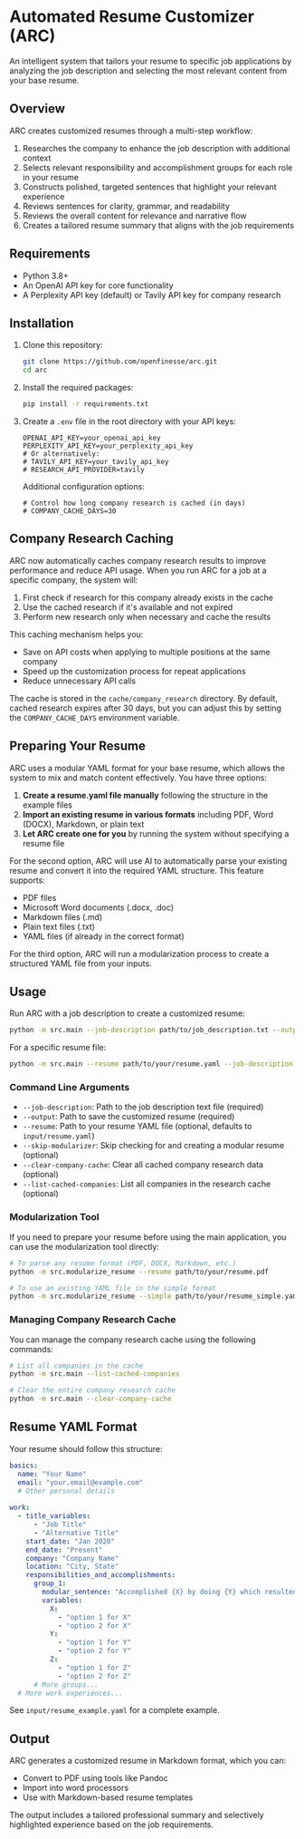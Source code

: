 # Automated Resume Customizer (ARC)

An intelligent system that tailors your resume to specific job applications by analyzing the job description and selecting the most relevant content from your base resume.

## Overview

ARC creates customized resumes through a multi-step workflow:

1. Researches the company to enhance the job description with additional context
2. Selects relevant responsibility and accomplishment groups for each role in your resume
3. Constructs polished, targeted sentences that highlight your relevant experience
4. Reviews sentences for clarity, grammar, and readability
5. Reviews the overall content for relevance and narrative flow
6. Creates a tailored resume summary that aligns with the job requirements

## Requirements

- Python 3.8+
- An OpenAI API key for core functionality
- A Perplexity API key (default) or Tavily API key for company research

## Installation

1. Clone this repository:

   ```bash
   git clone https://github.com/openfinesse/arc.git
   cd arc
   ```

2. Install the required packages:

   ```bash
   pip install -r requirements.txt
   ```

3. Create a `.env` file in the root directory with your API keys:

   ```
   OPENAI_API_KEY=your_openai_api_key
   PERPLEXITY_API_KEY=your_perplexity_api_key
   # Or alternatively:
   # TAVILY_API_KEY=your_tavily_api_key
   # RESEARCH_API_PROVIDER=tavily
   ```

   Additional configuration options:
   ```
   # Control how long company research is cached (in days)
   # COMPANY_CACHE_DAYS=30
   ```

## Company Research Caching

ARC now automatically caches company research results to improve performance and reduce API usage. When you run ARC for a job at a specific company, the system will:

1. First check if research for this company already exists in the cache
2. Use the cached research if it's available and not expired
3. Perform new research only when necessary and cache the results

This caching mechanism helps you:
- Save on API costs when applying to multiple positions at the same company
- Speed up the customization process for repeat applications
- Reduce unnecessary API calls

The cache is stored in the `cache/company_research` directory. By default, cached research expires after 30 days, but you can adjust this by setting the `COMPANY_CACHE_DAYS` environment variable.

## Preparing Your Resume

ARC uses a modular YAML format for your base resume, which allows the system to mix and match content effectively. You have three options:

1. **Create a resume.yaml file manually** following the structure in the example files
2. **Import an existing resume in various formats** including PDF, Word (DOCX), Markdown, or plain text
3. **Let ARC create one for you** by running the system without specifying a resume file

For the second option, ARC will use AI to automatically parse your existing resume and convert it into the required YAML structure. This feature supports:

- PDF files
- Microsoft Word documents (.docx, .doc)
- Markdown files (.md)
- Plain text files (.txt)
- YAML files (if already in the correct format)

For the third option, ARC will run a modularization process to create a structured YAML file from your inputs.

## Usage

Run ARC with a job description to create a customized resume:

```bash
python -m src.main --job-description path/to/job_description.txt --output path/to/output/resume.md
```

For a specific resume file:

```bash
python -m src.main --resume path/to/your/resume.yaml --job-description path/to/job_description.txt --output path/to/output/resume.md
```

### Command Line Arguments

- `--job-description`: Path to the job description text file (required)
- `--output`: Path to save the customized resume (required)
- `--resume`: Path to your resume YAML file (optional, defaults to `input/resume.yaml`)
- `--skip-modularizer`: Skip checking for and creating a modular resume (optional)
- `--clear-company-cache`: Clear all cached company research data (optional)
- `--list-cached-companies`: List all companies in the research cache (optional)

### Modularization Tool

If you need to prepare your resume before using the main application, you can use the modularization tool directly:

```bash
# To parse any resume format (PDF, DOCX, Markdown, etc.)
python -m src.modularize_resume --resume path/to/your/resume.pdf

# To use an existing YAML file in the simple format
python -m src.modularize_resume --simple path/to/your/resume_simple.yaml
```

### Managing Company Research Cache

You can manage the company research cache using the following commands:

```bash
# List all companies in the cache
python -m src.main --list-cached-companies

# Clear the entire company research cache
python -m src.main --clear-company-cache
```

## Resume YAML Format

Your resume should follow this structure:

```yaml
basics:
  name: "Your Name"
  email: "your.email@example.com"
  # Other personal details
  
work:
  - title_variables:
      - "Job Title"
      - "Alternative Title"
    start_date: "Jan 2020"
    end_date: "Present"
    company: "Company Name"
    location: "City, State"
    responsibilities_and_accomplishments:
      group_1:
        modular_sentence: "Accomplished {X} by doing {Y} which resulted in {Z}"
        variables:
          X:
            - "option 1 for X" 
            - "option 2 for X"
          Y:
            - "option 1 for Y"
            - "option 2 for Y"
          Z:
            - "option 1 for Z"
            - "option 2 for Z"
      # More groups...
  # More work experiences...
```

See `input/resume_example.yaml` for a complete example.

## Output

ARC generates a customized resume in Markdown format, which you can:

- Convert to PDF using tools like Pandoc
- Import into word processors
- Use with Markdown-based resume templates

The output includes a tailored professional summary and selectively highlighted experience based on the job requirements.
